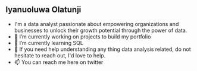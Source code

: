  ## Iyanuoluwa Olatunji
- I'm a data analyst passionate about empowering organizations and businesses to unlock their growth potential through the power of data.
- 🔭 I’m currently working on projects to build my portfolio
- 🌱 I’m currently learning SQL
- 💬 If you need help understanding any thing data analysis related, do not hesitate to reach out, I'd love to help.
- 📫 You can reach me here on twitter
<!--
**IyanuOlatunji/iyanuolatunji** is a ✨ _special_ ✨ repository because its `README.md` (this file) appears on your GitHub profile.

Here are some ideas to get you started:

- I'm a data analyst passionate about empowering organizations and businesses to unlock their growth potential through the power of data.
- 🔭 I’m currently working on projects to build my portfolio
- 🌱 I’m currently learning SQL
- 💬 If you need help understanding any thing data analysis related, do not hesitate to reach out, I'd love to help.
- 📫 You can reach me here on twitter
